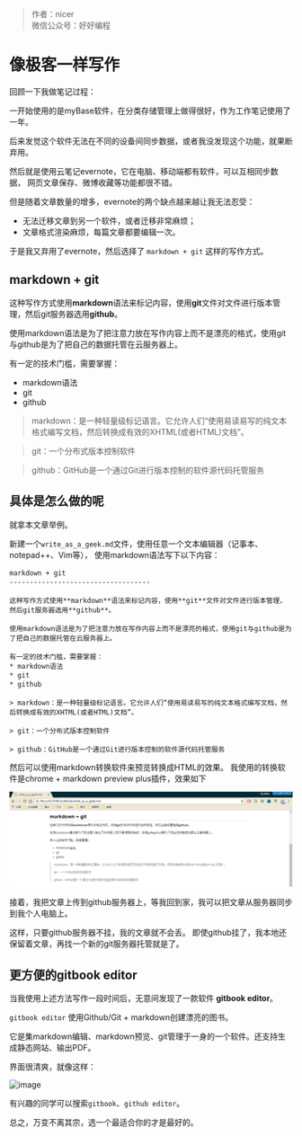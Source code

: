 
> 作者：nicer  
> 微信公众号：好好编程

像极客一样写作
====================================

回顾一下我做笔记过程：

一开始使用的是myBase软件，在分类存储管理上做得很好，作为工作笔记使用了一年。

后来发觉这个软件无法在不同的设备间同步数据，或者我没发现这个功能，就果断弃用。

然后就是使用云笔记evernote，它在电脑、移动端都有软件，可以互相同步数据， 网页文章保存、微博收藏等功能都很不错。

但是随着文章数量的增多，evernote的两个缺点越来越让我无法忍受：
* 无法迁移文章到另一个软件，或者迁移非常麻烦；
* 文章格式渲染麻烦，每篇文章都要编辑一次。

于是我又弃用了evernote，然后选择了 `markdown + git` 这样的写作方式。

markdown + git
-----------------------------------

这种写作方式使用**markdown**语法来标记内容，使用**git**文件对文件进行版本管理，然后git服务器选用**github**。

使用markdown语法是为了把注意力放在写作内容上而不是漂亮的格式，使用git与github是为了把自己的数据托管在云服务器上。

有一定的技术门槛，需要掌握：
* markdown语法
* git
* github

> markdown：是一种轻量级标记语言。它允许人们“使用易读易写的纯文本格式编写文档，然后转换成有效的XHTML(或者HTML)文档”。

> git：一个分布式版本控制软件

> github：GitHub是一个通过Git进行版本控制的软件源代码托管服务

具体是怎么做的呢
-----------------------------------

就拿本文章举例。

新建一个`write_as_a_geek.md`文件，使用任意一个文本编辑器（记事本、notepad++、Vim等），
使用markdown语法写下以下内容：

```
markdown + git
-----------------------------------

这种写作方式使用**markdown**语法来标记内容，使用**git**文件对文件进行版本管理，然后git服务器选用**github**。

使用markdown语法是为了把注意力放在写作内容上而不是漂亮的格式，使用git与github是为了把自己的数据托管在云服务器上。

有一定的技术门槛，需要掌握：
* markdown语法
* git
* github

> markdown：是一种轻量级标记语言。它允许人们“使用易读易写的纯文本格式编写文档，然后转换成有效的XHTML(或者HTML)文档”。

> git：一个分布式版本控制软件

> github：GitHub是一个通过Git进行版本控制的软件源代码托管服务

```

然后可以使用markdown转换软件来预览转换成HTML的效果。
我使用的转换软件是chrome + markdown preview plus插件，效果如下

![image](./images/markdown.png)

接着，我把文章上传到github服务器上，等我回到家，我可以把文章从服务器同步到我个人电脑上。

这样，只要github服务器不挂，我的文章就不会丢。
即使github挂了，我本地还保留着文章，再找一个新的git服务器托管就是了。

更方便的gitbook editor
------------------------------

当我使用上述方法写作一段时间后，无意间发现了一款软件 **gitbook editor**。

`gitbook editor` 使用Github/Git + markdown创建漂亮的图书。

它是集markdown编辑、markdown预览、git管理于一身的一个软件。还支持生成静态网站、输出PDF。

界面很清爽，就像这样：

![image](https://gitbookio.github.io/blog/assets/2014-11-29-webeditor.png)

有兴趣的同学可以搜索`gitbook`、`github editor`。

总之，万变不离其宗，选一个最适合你的才是最好的。


